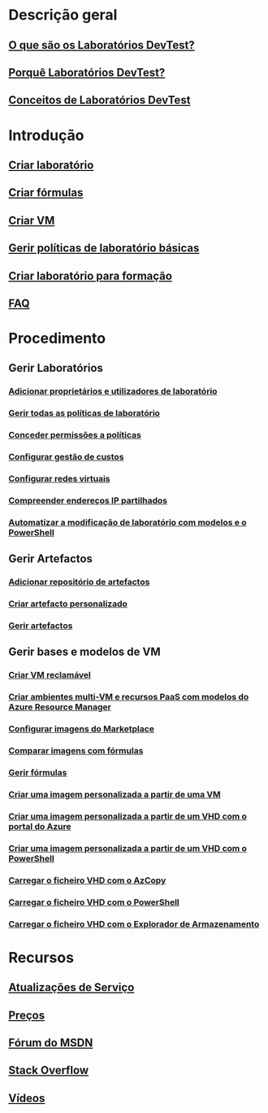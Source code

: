 # Descrição geral
## [O que são os Laboratórios DevTest?](devtest-lab-overview.md)
## [Porquê Laboratórios DevTest?](devtest-lab-why.md)
## [Conceitos de Laboratórios DevTest](devtest-lab-concepts.md)

# Introdução
## [Criar laboratório](devtest-lab-create-lab.md)
## [Criar fórmulas](devtest-lab-create-formulas.md)
## [Criar VM](devtest-lab-add-vm.md)
## [Gerir políticas de laboratório básicas](devtest-lab-get-started-with-lab-policies.md)
## [Criar laboratório para formação](devtest-lab-training-lab.md)
## [FAQ](devtest-lab-faq.md)

# Procedimento
## Gerir Laboratórios
### [Adicionar proprietários e utilizadores de laboratório](devtest-lab-add-devtest-user.md)
### [Gerir todas as políticas de laboratório](devtest-lab-set-lab-policy.md)
### [Conceder permissões a políticas](devtest-lab-grant-user-permissions-to-specific-lab-policies.md)
### [Configurar gestão de custos](devtest-lab-configure-cost-management.md)
### [Configurar redes virtuais](devtest-lab-configure-vnet.md)
### [Compreender endereços IP partilhados](devtest-lab-shared-ip.md)
### [Automatizar a modificação de laboratório com modelos e o PowerShell](devtest-lab-use-arm-and-powershell-for-lab-resources.md)

## Gerir Artefactos
### [Adicionar repositório de artefactos](devtest-lab-add-artifact-repo.md)
### [Criar artefacto personalizado](devtest-lab-artifact-author.md)
### [Gerir artefactos](devtest-lab-add-vm-with-artifacts.md)

## Gerir bases e modelos de VM
### [Criar VM reclamável](devtest-lab-add-claimable-vm.md)
### [Criar ambientes multi-VM e recursos PaaS com modelos do Azure Resource Manager](devtest-lab-create-environment-from-arm.md)
### [Configurar imagens do Marketplace](devtest-lab-configure-marketplace-images.md)
### [Comparar imagens com fórmulas](devtest-lab-comparing-vm-base-image-types.md)
### [Gerir fórmulas](devtest-lab-manage-formulas.md)
### [Criar uma imagem personalizada a partir de uma VM](devtest-lab-create-custom-image-from-vm-using-portal.md)
### [Criar uma imagem personalizada a partir de um VHD com o portal do Azure](devtest-lab-create-template.md)
### [Criar uma imagem personalizada a partir de um VHD com o PowerShell](devtest-lab-create-custom-image-from-vhd-using-powershell.md)
### [Carregar o ficheiro VHD com o AzCopy](devtest-lab-upload-vhd-using-azcopy.md)
### [Carregar o ficheiro VHD com o PowerShell](devtest-lab-upload-vhd-using-powershell.md)
### [Carregar o ficheiro VHD com o Explorador de Armazenamento](devtest-lab-upload-vhd-using-storage-explorer.md)

# Recursos
## [Atualizações de Serviço](https://azure.microsoft.com/updates/?product=devtest-lab)
## [Preços](https://azure.microsoft.com/pricing/details/devtest-lab/)
## [Fórum do MSDN](https://social.msdn.microsoft.com/Forums/en-US/home?forum=AzureDevTestLabs)
## [Stack Overflow](http://stackoverflow.com/questions/tagged/azure-devtest-labs)
## [Vídeos](https://azure.microsoft.com/documentation/videos/index/?services=devtest-lab)
